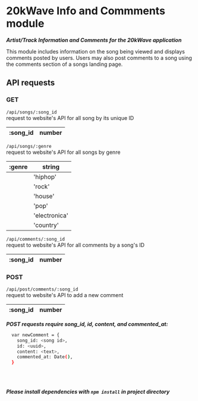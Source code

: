 # 20kWave Info and Commments module

***Artist/Track Information and Comments for the 20kWave application***

This module includes information on the song being viewed and displays comments posted by users. Users may also post comments to a song using the comments section of a songs landing page.


## API requests


### GET
`/api/songs/:song_id`<br/>
request to website's API for all song by its unique ID

| :song_id | number |
| -------- | ------ |


`/api/songs/:genre`<br/>
request to website's API for all songs by genre

| :genre | string |
| ------ | ------ |
|        | 'hiphop' |
|        | 'rock' |
|        | 'house' |
|        | 'pop' |
|        | 'electronica' |
|        | 'country' |


`/api/comments/:song_id`<br/>
request to website's API for all comments by a song's ID

| :song_id | number |
| -------- | ------ |


### POST
`/api/post/comments/:song_id`<br/> 
request to website's API to add a new comment

| :song_id | number |
| -------- | ------ |


***POST requests require song_id, id, content, and commented_at:***
```sh
  var newComment = {
    song_id: <song id>,
    id: <uuid>,
    content: <text>,
    commented_at: Date(),
  }
```


<br/>
<br/>

***Please install dependencies with `npm install` in project directory***



